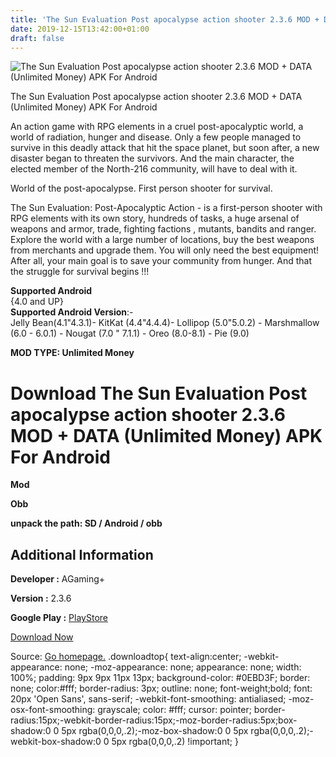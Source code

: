 ```yaml
---
title: 'The Sun Evaluation Post apocalypse action shooter 2.3.6 MOD + DATA (Unlimited Money) APK For Android'
date: 2019-12-15T13:42:00+01:00
draft: false
---
```


![The Sun Evaluation Post apocalypse action shooter 2.3.6 MOD + DATA (Unlimited Money) APK For Android](https://i0.wp.com/apkhome.net/wp-content/uploads/2019/11/The-Sun-Evaluation-Post-apocalypse-action-shooter-1.png "The Sun Evaluation Post apocalypse action shooter 2.3.6 MOD + DATA (Unlimited Money) APK For Android")

  

The Sun Evaluation Post apocalypse action shooter 2.3.6 MOD + DATA (Unlimited Money) APK For Android

An action game with RPG elements in a cruel post-apocalyptic world, a world of radiation, hunger and disease. Only a few people managed to survive in this deadly attack that hit the space planet, but soon after, a new disaster began to threaten the survivors. And the main character, the elected member of the North-216 community, will have to deal with it.

World of the post-apocalypse. First person shooter for survival.

The Sun Evaluation: Post-Apocalyptic Action - is a first-person shooter with RPG elements with its own story, hundreds of tasks, a huge arsenal of weapons and armor, trade, fighting factions , mutants, bandits and ranger. Explore the world with a large number of locations, buy the best weapons from merchants and upgrade them. You will only need the best equipment! After all, your main goal is to save your community from hunger. And that the struggle for survival begins !!!

**Supported Android**  
{4.0 and UP}  
**Supported Android Version**:-  
Jelly Bean(4.1"4.3.1)- KitKat (4.4"4.4.4)- Lollipop (5.0"5.0.2) - Marshmallow (6.0 - 6.0.1) - Nougat (7.0 " 7.1.1) - Oreo (8.0-8.1) - Pie (9.0)

**MOD TYPE: Unlimited Money**

Download The Sun Evaluation Post apocalypse action shooter 2.3.6 MOD + DATA (Unlimited Money) APK For Android
=============================================================================================================

**Mod**

**Obb**

**unpack the path: SD / Android / obb**

Additional Information
----------------------

**Developer :** AGaming+

**Version :** 2.3.6

**Google Play :** [PlayStore](https://play.google.com/store/apps/details?id=com.agaming.thesun)

  

[Download Now](https://store4app.co/post/the-sun-evaluation-post-apocalypse-action-shooter-2-3-6-mod-data-unlimited-money-apk-for-android_1574700537)

  
Source: [Go homepage.](https://store4app.co/post/the-sun-evaluation-post-apocalypse-action-shooter-2-3-6-mod-data-unlimited-money-apk-for-android_1574700537) .downloadtop{ text-align:center; -webkit-appearance: none; -moz-appearance: none; appearance: none; width: 100%; padding: 9px 9px 11px 13px; background-color: #0EBD3F; border: none; color:#fff; border-radius: 3px; outline: none; font-weight;bold; font: 20px 'Open Sans', sans-serif; -webkit-font-smoothing: antialiased; -moz-osx-font-smoothing: grayscale; color: #fff; cursor: pointer; border-radius:15px;-webkit-border-radius:15px;-moz-border-radius:5px;box-shadow:0 0 5px rgba(0,0,0,.2);-moz-box-shadow:0 0 5px rgba(0,0,0,.2);-webkit-box-shadow:0 0 5px rgba(0,0,0,.2) !important; }